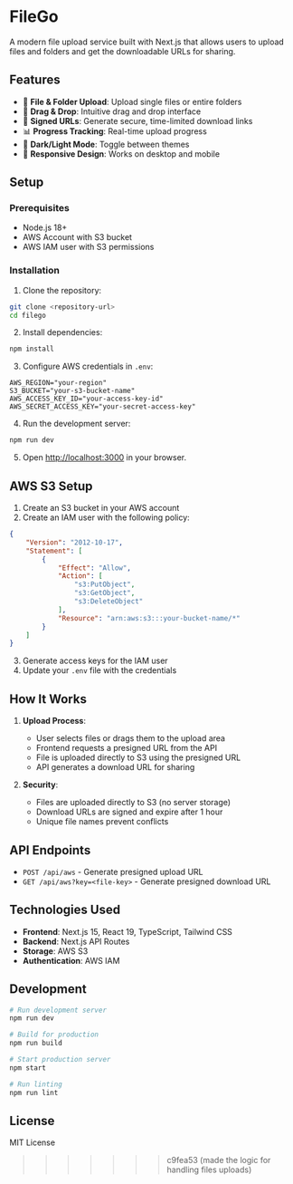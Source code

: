 # FileGo

A modern file upload service built with Next.js that allows users to upload files and folders and get the downloadable URLs for sharing.

## Features

- 📁 **File & Folder Upload**: Upload single files or entire folders
- 🎯 **Drag & Drop**: Intuitive drag and drop interface
- 🔗 **Signed URLs**: Generate secure, time-limited download links
- 📊 **Progress Tracking**: Real-time upload progress
- 🌙 **Dark/Light Mode**: Toggle between themes
- 📱 **Responsive Design**: Works on desktop and mobile

## Setup

### Prerequisites

- Node.js 18+ 
- AWS Account with S3 bucket
- AWS IAM user with S3 permissions

### Installation

1. Clone the repository:
```bash
git clone <repository-url>
cd filego
```

2. Install dependencies:
```bash
npm install
```

3. Configure AWS credentials in `.env`:
```env
AWS_REGION="your-region"
S3_BUCKET="your-s3-bucket-name"
AWS_ACCESS_KEY_ID="your-access-key-id"
AWS_SECRET_ACCESS_KEY="your-secret-access-key"
```

4. Run the development server:
```bash
npm run dev
```

5. Open [http://localhost:3000](http://localhost:3000) in your browser.

## AWS S3 Setup

1. Create an S3 bucket in your AWS account
2. Create an IAM user with the following policy:
```json
{
    "Version": "2012-10-17",
    "Statement": [
        {
            "Effect": "Allow",
            "Action": [
                "s3:PutObject",
                "s3:GetObject",
                "s3:DeleteObject"
            ],
            "Resource": "arn:aws:s3:::your-bucket-name/*"
        }
    ]
}
```
3. Generate access keys for the IAM user
4. Update your `.env` file with the credentials

## How It Works

1. **Upload Process**:
   - User selects files or drags them to the upload area
   - Frontend requests a presigned URL from the API
   - File is uploaded directly to S3 using the presigned URL
   - API generates a download URL for sharing

2. **Security**:
   - Files are uploaded directly to S3 (no server storage)
   - Download URLs are signed and expire after 1 hour
   - Unique file names prevent conflicts

## API Endpoints

- `POST /api/aws` - Generate presigned upload URL
- `GET /api/aws?key=<file-key>` - Generate presigned download URL

## Technologies Used

- **Frontend**: Next.js 15, React 19, TypeScript, Tailwind CSS
- **Backend**: Next.js API Routes
- **Storage**: AWS S3
- **Authentication**: AWS IAM

## Development

```bash
# Run development server
npm run dev

# Build for production
npm run build

# Start production server
npm start

# Run linting
npm run lint
```

## License

MIT License
>>>>>>> c9fea53 (made the logic for handling files uploads)
